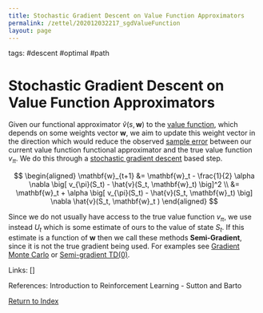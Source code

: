 ```yaml
---
title: Stochastic Gradient Descent on Value Function Approximators
permalink: /zettel/202012032217_sgdValueFunction
layout: page
---
```

tags: #descent #optimal #path

# Stochastic Gradient Descent on Value Function Approximators

Given our functional approximator $\hat{v}(s, \mathbf{w})$ to the [value function](202011221845_valueFunctions), 
which depends on some weights vector $\mathbf{w}$, we aim to update this weight vector in 
the direction which would reduce the observed [sample error](202012032202_meanSquaredValueError) between our current value function
functional approximator and the true value function $v_{\pi}$. We do this through a 
[stochastic gradient descent](202104051024_stochasticGradientDescent) based step.

$$
\begin{aligned}
\mathbf{w}_{t+1} &= \mathbf{w}_t - \frac{1}{2} \alpha \nabla \big[ v_{\pi}(S_t) - \hat{v}(S_t, \mathbf{w}_t) \big]^2 \\
&= \mathbf{w}_t + \alpha \big[ v_{\pi}(S_t) - \hat{v}(S_t, \mathbf{w}_t) \big] \nabla \hat{v}(S_t, \mathbf{w}_t )
\end{aligned}
$$

Since we do not usually have access to the true value function $v_{\pi}$, we use instead 
$U_t$ which is some estimate of ours to the value of state $S_t$. If this estimate is a function of $\mathbf{w}$ 
then we call these methods **Semi-Gradient**, since it is not the true gradient being used. For examples see 
[Gradient Monte Carlo](202012032231_gradientMonteCarlo) or [Semi-gradient TD(0)](202012032232_semigradientTDZero).

Links: []

References: Introduction to Reinforcement Learning - Sutton and Barto

[Return to Index](index)